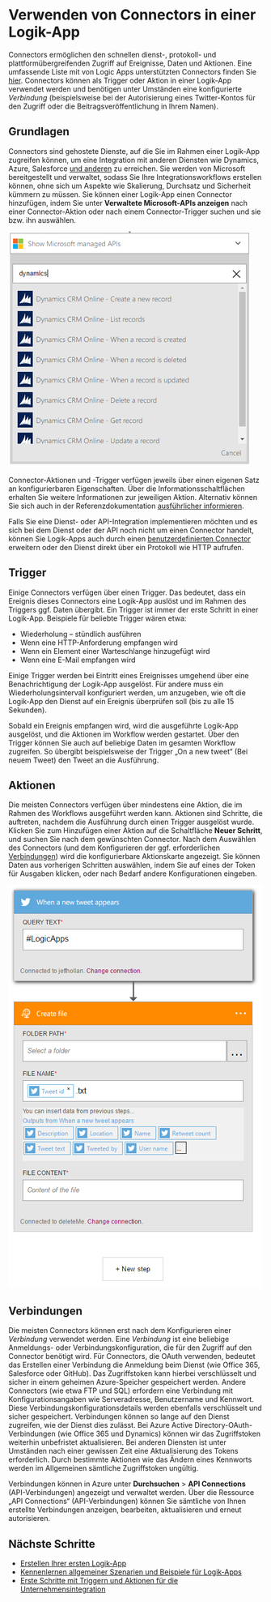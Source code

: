 <properties
	pageTitle="Übersicht über Logic Apps-Connectors | Microsoft Azure"
	description="Übersicht über Connectors, die in einer Logik-App verwendet werden können"
	services=""
	documentationCenter="" 
	authors="jeffhollan"
	manager="erikre"
	editor=""
	tags="connectors"/>

<tags
   ms.service="logic-apps"
   ms.devlang="na"
   ms.topic="article"
   ms.tgt_pltfrm="na"
   ms.workload="na" 
   ms.date="07/15/2016"
   ms.author="jehollan"/>

# Verwenden von Connectors in einer Logik-App

Connectors ermöglichen den schnellen dienst-, protokoll- und plattformübergreifenden Zugriff auf Ereignisse, Daten und Aktionen. Eine umfassende Liste mit von Logic Apps unterstützten Connectors finden Sie [hier](apis-list.md). Connectors können als Trigger oder Aktion in einer Logik-App verwendet werden und benötigen unter Umständen eine konfigurierte *Verbindung* (beispielsweise bei der Autorisierung eines Twitter-Kontos für den Zugriff oder die Beitragsveröffentlichung in Ihrem Namen).

## Grundlagen

Connectors sind gehostete Dienste, auf die Sie im Rahmen einer Logik-App zugreifen können, um eine Integration mit anderen Diensten wie Dynamics, Azure, Salesforce [und anderen](apis-list.md) zu erreichen. Sie werden von Microsoft bereitgestellt und verwaltet, sodass Sie Ihre Integrationsworkflows erstellen können, ohne sich um Aspekte wie Skalierung, Durchsatz und Sicherheit kümmern zu müssen. Sie können einer Logik-App einen Connector hinzufügen, indem Sie unter **Verwaltete Microsoft-APIs anzeigen** nach einer Connector-Aktion oder nach einem Connector-Trigger suchen und sie bzw. ihn auswählen.

![Aktionsmenü für die Triggerauswahl][1]

Connector-Aktionen und -Trigger verfügen jeweils über einen eigenen Satz an konfigurierbaren Eigenschaften. Über die Informationsschaltflächen erhalten Sie weitere Informationen zur jeweiligen Aktion. Alternativ können Sie sich auch in der Referenzdokumentation [ausführlicher informieren](apis-list.md).

Falls Sie eine Dienst- oder API-Integration implementieren möchten und es sich bei dem Dienst oder der API noch nicht um einen Connector handelt, können Sie Logik-Apps auch durch einen [benutzerdefinierten Connector](../app-service-logic/app-service-logic-create-api-app.md) erweitern oder den Dienst direkt über ein Protokoll wie HTTP aufrufen.

## Trigger

Einige Connectors verfügen über einen Trigger. Das bedeutet, dass ein Ereignis dieses Connectors eine Logik-App auslöst und im Rahmen des Triggers ggf. Daten übergibt. Ein Trigger ist immer der erste Schritt in einer Logik-App. Beispiele für beliebte Trigger wären etwa:
 
 * Wiederholung – stündlich ausführen
 * Wenn eine HTTP-Anforderung empfangen wird
 * Wenn ein Element einer Warteschlange hinzugefügt wird
 * Wenn eine E-Mail empfangen wird
 
Einige Trigger werden bei Eintritt eines Ereignisses umgehend über eine Benachrichtigung der Logik-App ausgelöst. Für andere muss ein Wiederholungsintervall konfiguriert werden, um anzugeben, wie oft die Logik-App den Dienst auf ein Ereignis überprüfen soll (bis zu alle 15 Sekunden).

Sobald ein Ereignis empfangen wird, wird die ausgeführte Logik-App ausgelöst, und die Aktionen im Workflow werden gestartet. Über den Trigger können Sie auch auf beliebige Daten im gesamten Workflow zugreifen. So übergibt beispielsweise der Trigger „On a new tweet“ (Bei neuem Tweet) den Tweet an die Ausführung.

## Aktionen

Die meisten Connectors verfügen über mindestens eine Aktion, die im Rahmen des Workflows ausgeführt werden kann. Aktionen sind Schritte, die auftreten, nachdem die Ausführung durch einen Trigger ausgelöst wurde. Klicken Sie zum Hinzufügen einer Aktion auf die Schaltfläche **Neuer Schritt**, und suchen Sie nach dem gewünschten Connector. Nach dem Auswählen des Connectors (und dem Konfigurieren der ggf. erforderlichen [Verbindungen](#connections)) wird die konfigurierbare Aktionskarte angezeigt. Sie können Daten aus vorherigen Schritten auswählen, indem Sie auf eines der Token für Ausgaben klicken, oder nach Bedarf andere Konfigurationen eingeben.

![Konfigurieren eine Connector-Aktion][2]

## Verbindungen

Die meisten Connectors können erst nach dem Konfigurieren einer *Verbindung* verwendet werden. Eine *Verbindung* ist eine beliebige Anmeldungs- oder Verbindungskonfiguration, die für den Zugriff auf den Connector benötigt wird. Für Connectors, die OAuth verwenden, bedeutet das Erstellen einer Verbindung die Anmeldung beim Dienst (wie Office 365, Salesforce oder GitHub). Das Zugriffstoken kann hierbei verschlüsselt und sicher in einem geheimen Azure-Speicher gespeichert werden. Andere Connectors (wie etwa FTP und SQL) erfordern eine Verbindung mit Konfigurationsangaben wie Serveradresse, Benutzername und Kennwort. Diese Verbindungskonfigurationsdetails werden ebenfalls verschlüsselt und sicher gespeichert. Verbindungen können so lange auf den Dienst zugreifen, wie der Dienst dies zulässt. Bei Azure Active Directory-OAuth-Verbindungen (wie Office 365 und Dynamics) können wir das Zugriffstoken weiterhin unbefristet aktualisieren. Bei anderen Diensten ist unter Umständen nach einer gewissen Zeit eine Aktualisierung des Tokens erforderlich. Durch bestimmte Aktionen wie das Ändern eines Kennworts werden im Allgemeinen sämtliche Zugriffstoken ungültig.

Verbindungen können in Azure unter **Durchsuchen** > **API Connections** (API-Verbindungen) angezeigt und verwaltet werden. Über die Ressource „API Connections“ (API-Verbindungen) können Sie sämtliche von Ihnen erstellte Verbindungen anzeigen, bearbeiten, aktualisieren und erneut autorisieren.

## Nächste Schritte

- [Erstellen Ihrer ersten Logik-App](../app-service-logic/app-service-logic-create-a-logic-app.md)
- [Kennenlernen allgemeiner Szenarien und Beispiele für Logik-Apps](../app-service-logic/app-service-logic-examples-and-scenarios.md)
- [Erste Schritte mit Triggern und Aktionen für die Unternehmensintegration](../app-service-logic/app-service-logic-enterprise-integration-overview.md)

<!--Image References -->
[1]: ./media/connectors-overview/addAction.png
[2]: ./media/connectors-overview/configureAction.png

<!---HONumber=AcomDC_0727_2016-->